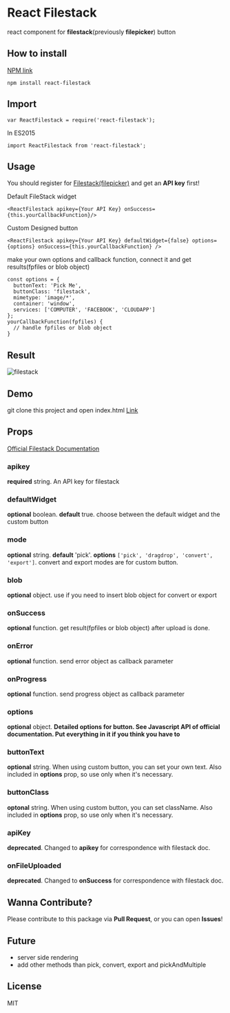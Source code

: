 # React Filestack
react component for **filestack**(previously **filepicker**) button

## How to install
[NPM link](https://npmjs.com/package/react-filestack)
```
npm install react-filestack
```
## Import
```
var ReactFilestack = require('react-filestack');
```
In ES2015
```
import ReactFilestack from 'react-filestack';
```
## Usage
You should register for [Filestack(filepicker)](https://www.filestack.com) and get an **API key** first!

Default FileStack widget
```
<ReactFilestack apikey={Your API Key} onSuccess={this.yourCallbackFunction}/>
```

Custom Designed button
```
<ReactFilestack apikey={Your API Key} defaultWidget={false} options={options} onSuccess={this.yourCallbackFunction} />
```

make your own options and callback function, connect it and get results(fpfiles or blob object)
```
const options = {
  buttonText: 'Pick Me',
  buttonClass: 'filestack',
  mimetype: 'image/*',
  container: 'window',
  services: ['COMPUTER', 'FACEBOOK', 'CLOUDAPP']
};
yourCallbackFunction(fpfiles) {
  // handle fpfiles or blob object
}
```
## Result
![filestack](https://cloud.githubusercontent.com/assets/10962668/16173096/634160de-35d1-11e6-9b6a-1803b53c30d6.png)
## Demo
git clone this project and open index.html
[Link](https://github.com/zerocho/react-filestack/blob/master/index.html)

## Props
[Official Filestack Documentation](https://filestack.com/docs)

### apikey
**required** string. An API key for filestack
### defaultWidget
**optional** boolean. **default** true. choose between the default widget and the custom button
### mode
**optional** string. **default** 'pick'. **options** `['pick', 'dragdrop', 'convert', 'export']`. convert and export modes are for custom button.
### blob
**optional** object. use if you need to insert blob object for convert or export
### onSuccess
**optional** function. get result(fpfiles or blob object) after upload is done.
### onError
**optional** function. send error object as callback parameter
### onProgress
**optional** function. send progress object as callback parameter
### options
**optional** object. **Detailed options for button. See Javascript API of official documentation. Put everything in it if you think you have to**
### buttonText
**optional** string. When using custom button, you can set your own text. Also included in **options** prop, so use only when it's necessary.
### buttonClass
**optonal** string. When using custom button, you can set className. Also included in **options** prop, so use only when it's necessary.
### apiKey
**deprecated**. Changed to **apikey** for correspondence with filestack doc.
### onFileUploaded
**deprecated**. Changed to **onSuccess** for correspondence with filestack doc.

## Wanna Contribute?
Please contribute to this package via **Pull Request**, or you can open **Issues**! 

## Future
- server side rendering
- add other methods than pick, convert, export and pickAndMultiple

## License
MIT